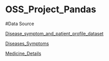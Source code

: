 # OSS_Project_Pandas

#Data Source

[Disease_symptom_and_patient_profile_dataset](https://www.kaggle.com/datasets/uom190346a/disease-symptoms-and-patient-profile-dataset)

[Diseases_Symptoms](https://www.kaggle.com/datasets/aadyasingh55/disease-and-symptoms)

[Medicine_Details](https://www.kaggle.com/datasets/aadyasingh55/drug-dataset)
